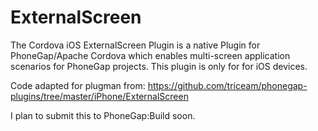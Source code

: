 ExternalScreen
==============

The Cordova iOS ExternalScreen Plugin is a native Plugin for PhoneGap/Apache Cordova which enables multi-screen application scenarios for PhoneGap projects. This plugin is only for for iOS devices.

Code adapted for plugman from:
https://github.com/triceam/phonegap-plugins/tree/master/iPhone/ExternalScreen

I plan to submit this to PhoneGap:Build soon. 
